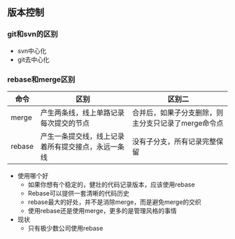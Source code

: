 ## 版本控制

### git和svn的区别

- svn中心化
- git去中心化

### rebase和merge区别

| 命令   | 区别                                               | 区别二                                              |
| ------ | -------------------------------------------------- | --------------------------------------------------- |
| merge  | 产生两条线，线上单路记录每次提交的节点             | 合并后，如果子分支删除，则主分支只记录了merge命令点 |
| rebase | 产生一条提交线，线上记录着所有提交接点，永远一条线 | 没有子分支，所有记录完整保留                        |

- 使用哪个好
  - 如果你想有个稳定的，健壮的代码记录版本，应该使用rebase
  - Rebase可以提供一套清晰的代码历史
  - rebase最大的好处，并不是消除merge，而是避免merge的交织
  - 使用rebase还是使用merge，更多的是管理风格的事情
- 现状
  - 只有极少数公司使用rebase